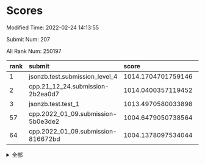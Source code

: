 # Scores

Modified Time: 2022-02-24 14:13:55

Submit Num: 207

All Rank Num: 250197

| rank |               submit               |       score        |       sigma        | pk_num |
| :--- | :--------------------------------- | :----------------- | :----------------- | :----- |
| 1    | jsonzb.test.submission_level_4     | 1014.1704701759146 | 0.8178849650410785 | 4835   |
| 2    | cpp.21_12_24.submission-2b2ea0d7   | 1014.0400357119452 | 0.8182615951063521 | 4835   |
| 3    | jsonzb.test.test_1                 | 1013.4970580033898 | 0.7996559761277214 | 4831   |
| 57   | cpp.2022_01_09.submission-5b0e3de2 | 1004.6479050738564 | 0.7080856577413985 | 4834   |
| 64   | cpp.2022_01_09.submission-816672bd | 1004.1378097534044 | 0.7171040636118963 | 4834   |


<details>
<summary>全部</summary>

| rank |                 submit                 |       score        |       sigma        | pk_num |
| :--- | :------------------------------------- | :----------------- | :----------------- | :----- |
| 1    | jsonzb.test.submission_level_4         | 1014.1704701759146 | 0.8178849650410785 | 4835   |
| 2    | cpp.21_12_24.submission-2b2ea0d7       | 1014.0400357119452 | 0.8182615951063521 | 4835   |
| 3    | jsonzb.test.test_1                     | 1013.4970580033898 | 0.7996559761277214 | 4831   |
| 4    | gobigger.level_3.submission_level_3_39 | 1011.4995285762886 | 0.7795768656340422 | 4831   |
| 5    | gobigger.level_3.submission_level_3_25 | 1011.2885067385112 | 0.7769699962190605 | 4833   |
| 6    | gobigger.level_3.submission_level_3_32 | 1011.1536626752289 | 0.7718071231262436 | 4830   |
| 7    | gobigger.level_3.submission_level_3_33 | 1010.989554712906  | 0.761150178463579  | 4832   |
| 8    | gobigger.level_3.submission_level_3_41 | 1010.8900859500292 | 0.7743952389268731 | 4838   |
| 9    | gobigger.level_3.submission_level_3_42 | 1010.8631220555253 | 0.7662184996383514 | 4835   |
| 10   | gobigger.level_3.submission_level_3_45 | 1010.8247021231392 | 0.7527673319934863 | 4830   |
| 11   | gobigger.level_3.submission_level_3_1  | 1010.8081148520481 | 0.7633655634036864 | 4839   |
| 12   | gobigger.level_3.submission_level_3_3  | 1010.669410601531  | 0.764211737707003  | 4834   |
| 13   | gobigger.level_3.submission_level_3_30 | 1010.6235745901333 | 0.7516680276195477 | 4837   |
| 14   | gobigger.level_3.submission_level_3_36 | 1010.5669335489832 | 0.7634585912480515 | 4835   |
| 15   | gobigger.level_3.submission_level_3_7  | 1010.5481259403281 | 0.7554276395631441 | 4841   |
| 16   | gobigger.level_3.submission_level_3_15 | 1010.5416851218355 | 0.7713201899232439 | 4836   |
| 17   | gobigger.level_3.submission_level_3_37 | 1010.4281973948615 | 0.7630750797701591 | 4832   |
| 18   | gobigger.level_3.submission_level_3_11 | 1010.4265640413457 | 0.7650047478037629 | 4835   |
| 19   | gobigger.level_3.submission_level_3_20 | 1010.3803791707318 | 0.7446338370184903 | 4835   |
| 20   | gobigger.level_3.submission_level_3_28 | 1010.3458845322214 | 0.7625029646515732 | 4830   |
| 21   | gobigger.level_3.submission_level_3_21 | 1010.2562853552116 | 0.754713318307672  | 4838   |
| 22   | gobigger.level_3.submission_level_3_2  | 1010.2543271421561 | 0.7631500274927214 | 4832   |
| 23   | gobigger.level_3.submission_level_3_43 | 1010.098168124056  | 0.7477958022564356 | 4837   |
| 24   | gobigger.level_3.submission_level_3_16 | 1010.0888307757041 | 0.7598105350430857 | 4835   |
| 25   | gobigger.level_3.submission_level_3_27 | 1010.0868105550558 | 0.751272982680885  | 4840   |
| 26   | gobigger.level_3.submission_level_3_38 | 1009.9581360392854 | 0.7620953410107327 | 4831   |
| 27   | gobigger.level_3.submission_level_3_6  | 1009.9241677434845 | 0.7495988874851337 | 4840   |
| 28   | gobigger.level_3.submission_level_3_17 | 1009.8287348405836 | 0.7545082568668678 | 4837   |
| 29   | gobigger.level_3.submission_level_3_26 | 1009.8233545983528 | 0.7833592493574959 | 4832   |
| 30   | gobigger.level_3.submission_level_3_46 | 1009.7612231572114 | 0.7571445081484176 | 4837   |
| 31   | gobigger.level_3.submission_level_3_49 | 1009.6118072497475 | 0.7413422003501285 | 4833   |
| 32   | gobigger.level_3.submission_level_3_13 | 1009.6112121015718 | 0.7447606500828324 | 4837   |
| 33   | gobigger.level_3.submission_level_3_23 | 1009.6109417976747 | 0.7552423976954009 | 4834   |
| 34   | gobigger.level_3.submission_level_3_18 | 1009.6074164784368 | 0.7564006522982948 | 4835   |
| 35   | gobigger.level_3.submission_level_3_10 | 1009.6035416958038 | 0.7499054441732247 | 4833   |
| 36   | gobigger.level_3.submission_level_3_12 | 1009.5924439309318 | 0.7682845838151524 | 4833   |
| 37   | gobigger.level_3.submission_level_3_35 | 1009.5436575999121 | 0.7679719467927474 | 4840   |
| 38   | gobigger.level_3.submission_level_3_48 | 1009.5329164318621 | 0.7725418107757166 | 4832   |
| 39   | gobigger.level_3.submission_level_3_8  | 1009.3678489925077 | 0.7532258032625008 | 4835   |
| 40   | gobigger.level_3.submission_level_3_24 | 1009.2805076547509 | 0.7664550703410892 | 4837   |
| 41   | gobigger.level_3.submission_level_3_14 | 1009.2726643868176 | 0.7405357067273779 | 4836   |
| 42   | gobigger.level_3.submission_level_3_0  | 1009.2523431134674 | 0.739068457287486  | 4830   |
| 43   | gobigger.level_3.submission_level_3_9  | 1009.2291505141683 | 0.7646860459082746 | 4830   |
| 44   | gobigger.level_3.submission_level_3_40 | 1009.211588208261  | 0.73341217184092   | 4837   |
| 45   | gobigger.level_3.submission_level_3_47 | 1009.1873942394931 | 0.7505948986600608 | 4836   |
| 46   | gobigger.level_3.submission_level_3_29 | 1009.1520660714788 | 0.7473821161668395 | 4832   |
| 47   | gobigger.level_3.submission_level_3_34 | 1009.0616603652498 | 0.7583375482210597 | 4836   |
| 48   | gobigger.level_3.submission_level_3_31 | 1008.942076819529  | 0.748902846222471  | 4833   |
| 49   | gobigger.level_3.submission_level_3_19 | 1008.8837535259385 | 0.756760528537709  | 4836   |
| 50   | gobigger.level_3.submission_level_3_22 | 1008.74979134293   | 0.7505745187445861 | 4835   |
| 51   | gobigger.level_3.submission_level_3_44 | 1008.570711729765  | 0.7190113107829073 | 4835   |
| 52   | gobigger.level_3.submission_level_3_5  | 1008.2500654448905 | 0.7367215250987078 | 4835   |
| 53   | gobigger.level_3.submission_level_3_4  | 1008.1273206663338 | 0.7589661791540849 | 4834   |
| 54   | gobigger.level_1.submission_level_1_29 | 1006.1481412754773 | 0.7204421842206075 | 4832   |
| 55   | gobigger.level_1.submission_level_1_23 | 1004.788177959028  | 0.7286061794902793 | 4836   |
| 56   | gobigger.level_1.submission_level_1_39 | 1004.7641037166633 | 0.7294990788423712 | 4831   |
| 57   | cpp.2022_01_09.submission-5b0e3de2     | 1004.6479050738564 | 0.7080856577413985 | 4834   |
| 58   | gobigger.level_1.submission_level_1_16 | 1004.602787831238  | 0.7174300233704175 | 4835   |
| 59   | gobigger.level_1.submission_level_1_34 | 1004.5600440788395 | 0.7043410009693527 | 4828   |
| 60   | gobigger.level_1.submission_level_1_27 | 1004.3502994269493 | 0.7147139602325208 | 4832   |
| 61   | gobigger.level_1.submission_level_1_26 | 1004.1841840325756 | 0.7222590504125834 | 4837   |
| 62   | gobigger.level_1.submission_level_1_18 | 1004.1739320768921 | 0.724466964376963  | 4835   |
| 63   | gobigger.level_1.submission_level_1_1  | 1004.1396554860728 | 0.7255228694849699 | 4837   |
| 64   | cpp.2022_01_09.submission-816672bd     | 1004.1378097534044 | 0.7171040636118963 | 4834   |
| 65   | gobigger.level_1.submission_level_1_12 | 1004.0601912489567 | 0.7190730454983988 | 4840   |
| 66   | gobigger.level_1.submission_level_1_28 | 1004.0202048381237 | 0.7256087356680148 | 4835   |
| 67   | gobigger.level_1.submission_level_1_0  | 1003.9305639630048 | 0.708009372723086  | 4833   |
| 68   | gobigger.level_1.submission_level_1_14 | 1003.9124801376288 | 0.7137042412645975 | 4835   |
| 69   | gobigger.level_1.submission_level_1_2  | 1003.9050094161389 | 0.7231370436099402 | 4838   |
| 70   | gobigger.level_1.submission_level_1_11 | 1003.8905017773264 | 0.7302926044370591 | 4834   |
| 71   | gobigger.level_1.submission_level_1_17 | 1003.8271951807243 | 0.7167385729656707 | 4833   |
| 72   | gobigger.level_1.submission_level_1_44 | 1003.7602268062184 | 0.7367538016623899 | 4836   |
| 73   | gobigger.level_1.submission_level_1_48 | 1003.7567758488045 | 0.7234028037615994 | 4836   |
| 74   | gobigger.level_1.submission_level_1_46 | 1003.6834041754593 | 0.7186013371196212 | 4837   |
| 75   | gobigger.level_1.submission_level_1_13 | 1003.671825359985  | 0.7285626370516788 | 4836   |
| 76   | gobigger.level_1.submission_level_1_6  | 1003.6503400238818 | 0.7049890733615732 | 4835   |
| 77   | gobigger.level_1.submission_level_1_35 | 1003.6368710245796 | 0.7124207165243477 | 4836   |
| 78   | gobigger.level_1.submission_level_1_4  | 1003.5808168649777 | 0.7135717605308731 | 4831   |
| 79   | gobigger.level_1.submission_level_1_31 | 1003.4865853038823 | 0.7204224742130729 | 4830   |
| 80   | gobigger.level_1.submission_level_1_49 | 1003.3506065270069 | 0.7201454647902218 | 4841   |
| 81   | gobigger.level_1.submission_level_1_10 | 1003.321011056193  | 0.7061696048665856 | 4835   |
| 82   | gobigger.level_1.submission_level_1_36 | 1003.2649455851332 | 0.7056667903061858 | 4836   |
| 83   | gobigger.level_1.submission_level_1_8  | 1003.1463370886852 | 0.7084883167536132 | 4834   |
| 84   | gobigger.level_1.submission_level_1_3  | 1003.1110016003303 | 0.7117558400746793 | 4838   |
| 85   | gobigger.level_1.submission_level_1_32 | 1003.0759835336145 | 0.7173369244724692 | 4831   |
| 86   | gobigger.level_1.submission_level_1_42 | 1003.0413578800794 | 0.7225198842082908 | 4841   |
| 87   | gobigger.level_1.submission_level_1_15 | 1002.9100345475536 | 0.7054926246726025 | 4831   |
| 88   | gobigger.level_1.submission_level_1_41 | 1002.8302212367307 | 0.7132395029626634 | 4838   |
| 89   | gobigger.level_1.submission_level_1_47 | 1002.7780272259032 | 0.7128336259804267 | 4834   |
| 90   | gobigger.level_1.submission_level_1_45 | 1002.7311446638944 | 0.7189541435508688 | 4838   |
| 91   | gobigger.level_1.submission_level_1_7  | 1002.6362205399497 | 0.6996622035260066 | 4834   |
| 92   | gobigger.level_1.submission_level_1_25 | 1002.6198643375566 | 0.712214536553847  | 4834   |
| 93   | gobigger.level_1.submission_level_1_22 | 1002.4944198812893 | 0.7094674178381666 | 4835   |
| 94   | gobigger.level_1.submission_level_1_33 | 1002.4916856963387 | 0.7211023564203818 | 4828   |
| 95   | gobigger.level_1.submission_level_1_21 | 1002.4402294706615 | 0.7220676425868665 | 4834   |
| 96   | gobigger.level_1.submission_level_1_40 | 1002.364231609453  | 0.708696626034001  | 4829   |
| 97   | gobigger.level_1.submission_level_1_38 | 1002.3533015028222 | 0.7074275517228008 | 4834   |
| 98   | gobigger.level_1.submission_level_1_43 | 1002.2755478943686 | 0.7182343215897732 | 4834   |
| 99   | gobigger.level_1.submission_level_1_24 | 1002.1712908412591 | 0.7091703264958619 | 4838   |
| 100  | gobigger.level_1.submission_level_1_19 | 1002.1588258091814 | 0.7094494819324949 | 4836   |
| 101  | gobigger.level_1.submission_level_1_5  | 1001.9281223803431 | 0.7117164127122867 | 4832   |
| 102  | gobigger.level_1.submission_level_1_30 | 1001.9275687789195 | 0.7139711974736442 | 4837   |
| 103  | gobigger.level_1.submission_level_1_20 | 1001.7950543230613 | 0.7213738570089224 | 4838   |
| 104  | gobigger.level_1.submission_level_1_37 | 1001.6299235715248 | 0.7160953770111578 | 4833   |
| 105  | gobigger.level_1.submission_level_1_9  | 1000.9831922258313 | 0.7098910935000987 | 4833   |
| 106  | gobigger.random.submission_random_3    | 997.6068262181188  | 0.7070881595905266 | 4835   |
| 107  | gobigger.random.submission_random_39   | 997.3221208511296  | 0.7246694319511788 | 4833   |
| 108  | gobigger.random.submission_random_6    | 996.9404835163232  | 0.7064214050265021 | 4835   |
| 109  | gobigger.random.submission_random_0    | 996.9235198710857  | 0.7030127038687289 | 4837   |
| 110  | gobigger.random.submission_random_36   | 996.8716859898325  | 0.7080275690551956 | 4838   |
| 111  | gobigger.random.submission_random_42   | 996.8678099270014  | 0.7050537141260452 | 4838   |
| 112  | gobigger.random.submission_random_41   | 996.7665941531311  | 0.7127977567260159 | 4833   |
| 113  | gobigger.random.submission_random_43   | 996.6769301424923  | 0.6954865141074349 | 4834   |
| 114  | gobigger.random.submission_random_24   | 996.6722322292176  | 0.6998643526558066 | 4835   |
| 115  | gobigger.random.submission_random_12   | 996.618122330489   | 0.7023885928338487 | 4834   |
| 116  | gobigger.random.submission_random_25   | 996.5331245000652  | 0.7157597317183132 | 4833   |
| 117  | gobigger.random.submission_random_5    | 996.4491933372476  | 0.7052306733720066 | 4832   |
| 118  | gobigger.random.submission_random_44   | 996.4428362060564  | 0.7074411548870456 | 4836   |
| 119  | gobigger.random.submission_random_9    | 996.4039976019444  | 0.7005131151987182 | 4836   |
| 120  | gobigger.random.submission_random_18   | 996.3341012090914  | 0.698952008723317  | 4837   |
| 121  | gobigger.random.submission_random_1    | 996.2631743448396  | 0.7103630740457147 | 4837   |
| 122  | gobigger.random.submission_random_30   | 996.2630468587195  | 0.7152197600672633 | 4835   |
| 123  | gobigger.random.submission_random_37   | 996.1934188660048  | 0.7059909428813455 | 4832   |
| 124  | gobigger.random.submission_random_40   | 996.1856164357683  | 0.6988742700781133 | 4839   |
| 125  | gobigger.random.submission_random_20   | 996.1663364406583  | 0.6967837831444059 | 4835   |
| 126  | gobigger.random.submission_random_19   | 996.1368324523735  | 0.7188155424772789 | 4830   |
| 127  | gobigger.random.submission_random_27   | 996.1303557124422  | 0.705234895934471  | 4834   |
| 128  | gobigger.random.submission_random_35   | 996.1098199737755  | 0.7025092755812576 | 4835   |
| 129  | gobigger.random.submission_random_17   | 996.01561866561    | 0.7128160451384805 | 4832   |
| 130  | gobigger.random.submission_random_33   | 995.9902022970252  | 0.7138357937241814 | 4832   |
| 131  | gobigger.random.submission_random_48   | 995.9624362231372  | 0.7233527063530525 | 4839   |
| 132  | gobigger.random.submission_random_16   | 995.823564059538   | 0.7152715698525091 | 4832   |
| 133  | gobigger.random.submission_random_14   | 995.8098629810963  | 0.7039324835489655 | 4840   |
| 134  | gobigger.random.submission_random_7    | 995.8060350062528  | 0.7132324201183665 | 4838   |
| 135  | gobigger.random.submission_random_49   | 995.8043130173772  | 0.7010910850087188 | 4831   |
| 136  | gobigger.random.submission_random_15   | 995.7768452224891  | 0.7005622671035997 | 4835   |
| 137  | gobigger.random.submission_random_26   | 995.7548548828834  | 0.7116645624324399 | 4834   |
| 138  | gobigger.random.submission_random_22   | 995.7247012660414  | 0.7288884776086577 | 4833   |
| 139  | gobigger.random.submission_random_4    | 995.7231872617034  | 0.7124588764722268 | 4838   |
| 140  | gobigger.random.submission_random_13   | 995.7038589949395  | 0.7071814100237024 | 4834   |
| 141  | gobigger.random.submission_random_21   | 995.6924329024285  | 0.7210760858843521 | 4835   |
| 142  | gobigger.random.submission_random_10   | 995.6659680968588  | 0.7018735483699181 | 4831   |
| 143  | gobigger.random.submission_random_32   | 995.5593890001944  | 0.7032077168838589 | 4834   |
| 144  | gobigger.random.submission_random_28   | 995.4295766592911  | 0.7213218502032718 | 4834   |
| 145  | gobigger.random.submission_random_45   | 995.2904816135318  | 0.7121296275608673 | 4834   |
| 146  | gobigger.random.submission_random_2    | 995.2447170527388  | 0.7148816110041458 | 4838   |
| 147  | gobigger.random.submission_random_23   | 995.1771726172142  | 0.7095968738078274 | 4834   |
| 148  | gobigger.random.submission_random_38   | 995.1397542959578  | 0.7138920616204497 | 4835   |
| 149  | gobigger.random.submission_random_29   | 995.1124703125948  | 0.7156796860634842 | 4834   |
| 150  | gobigger.random.submission_random_46   | 995.0160169938357  | 0.7241241034329752 | 4839   |
| 151  | gobigger.level_2.submission_level_2_39 | 994.8716134943876  | 0.7327433398410731 | 4836   |
| 152  | gobigger.random.submission_random_47   | 994.7692167734008  | 0.7143290689502612 | 4836   |
| 153  | gobigger.random.submission_random_8    | 994.7354393516061  | 0.7190074153522082 | 4837   |
| 154  | gobigger.random.submission_random_34   | 994.6934276777444  | 0.7018596076390451 | 4831   |
| 155  | gobigger.random.submission_random_11   | 994.6731007949429  | 0.7436728468380492 | 4838   |
| 156  | gobigger.level_2.submission_level_2_4  | 994.5897617322307  | 0.7356167870227578 | 4835   |
| 157  | gobigger.random.submission_random_31   | 994.3665146310487  | 0.7165261932293938 | 4835   |
| 158  | gobigger.level_2.submission_level_2_19 | 993.8682741004726  | 0.7266149922375975 | 4833   |
| 159  | gobigger.level_2.submission_level_2_22 | 993.3605001867044  | 0.7201864262768553 | 4830   |
| 160  | gobigger.level_2.submission_level_2_48 | 993.2908776296108  | 0.7328793680514414 | 4834   |
| 161  | gobigger.level_2.submission_level_2_47 | 993.2507217394744  | 0.7444189312758885 | 4831   |
| 162  | gobigger.level_2.submission_level_2_21 | 993.2248056771764  | 0.7332243206797845 | 4842   |
| 163  | gobigger.level_2.submission_level_2_7  | 992.9365296413459  | 0.7410026642634036 | 4834   |
| 164  | gobigger.level_2.submission_level_2_30 | 992.9279737685553  | 0.746669549864871  | 4839   |
| 165  | gobigger.level_2.submission_level_2_36 | 992.8879642154401  | 0.7655565220153238 | 4833   |
| 166  | gobigger.level_2.submission_level_2_23 | 992.8527362780737  | 0.7471812866076423 | 4830   |
| 167  | gobigger.level_2.submission_level_2_9  | 992.8333605967651  | 0.7423960111102367 | 4834   |
| 168  | gobigger.level_2.submission_level_2_12 | 992.7250314930067  | 0.7296435352928923 | 4837   |
| 169  | gobigger.level_2.submission_level_2_16 | 992.6602974447071  | 0.7399115324801688 | 4835   |
| 170  | gobigger.level_2.submission_level_2_41 | 992.6226756470121  | 0.7421585415210109 | 4840   |
| 171  | gobigger.level_2.submission_level_2_29 | 992.586199533048   | 0.7434776561332782 | 4834   |
| 172  | gobigger.level_2.submission_level_2_24 | 992.5039205805099  | 0.7361334862436231 | 4838   |
| 173  | gobigger.level_2.submission_level_2_14 | 992.4994445180582  | 0.7381953265091201 | 4829   |
| 174  | gobigger.level_2.submission_level_2_6  | 992.4759094804314  | 0.7496551640568162 | 4837   |
| 175  | gobigger.level_2.submission_level_2_31 | 992.4635550453985  | 0.7483915036345147 | 4836   |
| 176  | gobigger.level_2.submission_level_2_5  | 992.3726781444587  | 0.7388040186095555 | 4836   |
| 177  | gobigger.level_2.submission_level_2_49 | 992.3138264619263  | 0.7487804944307453 | 4835   |
| 178  | gobigger.level_2.submission_level_2_32 | 992.3004912327244  | 0.7419926960545309 | 4834   |
| 179  | gobigger.level_2.submission_level_2_2  | 992.2349167955454  | 0.7431100619732043 | 4836   |
| 180  | gobigger.level_2.submission_level_2_8  | 992.1188961123426  | 0.7488884271952823 | 4836   |
| 181  | gobigger.level_2.submission_level_2_25 | 992.0381610186329  | 0.7479417906758209 | 4832   |
| 182  | gobigger.level_2.submission_level_2_15 | 991.9750368648386  | 0.7463747249481761 | 4831   |
| 183  | gobigger.level_2.submission_level_2_10 | 991.9403666340019  | 0.7465422734679527 | 4837   |
| 184  | gobigger.level_2.submission_level_2_33 | 991.8801328535228  | 0.7276800233230211 | 4833   |
| 185  | gobigger.level_2.submission_level_2_35 | 991.8185937708431  | 0.7372019616786512 | 4835   |
| 186  | gobigger.level_2.submission_level_2_13 | 991.7999187377542  | 0.7529741827297413 | 4831   |
| 187  | gobigger.level_2.submission_level_2_34 | 991.77937964989    | 0.7403358801284543 | 4836   |
| 188  | gobigger.level_2.submission_level_2_44 | 991.7408317137376  | 0.7337647502026563 | 4831   |
| 189  | gobigger.level_2.submission_level_2_17 | 991.7231333900241  | 0.7485281330937025 | 4833   |
| 190  | gobigger.level_2.submission_level_2_40 | 991.7159498571224  | 0.7631508587748836 | 4832   |
| 191  | gobigger.level_2.submission_level_2_18 | 991.6604952791284  | 0.7636933280709386 | 4838   |
| 192  | gobigger.level_2.submission_level_2_26 | 991.6263992896513  | 0.745799755035752  | 4828   |
| 193  | gobigger.level_2.submission_level_2_42 | 991.6002253802124  | 0.7373291540797473 | 4837   |
| 194  | gobigger.level_2.submission_level_2_28 | 991.4755780994162  | 0.7501542859273547 | 4837   |
| 195  | gobigger.level_2.submission_level_2_27 | 991.2512759496858  | 0.7473834703883345 | 4832   |
| 196  | gobigger.level_2.submission_level_2_1  | 991.2197354798911  | 0.7454127852114111 | 4840   |
| 197  | gobigger.level_2.submission_level_2_3  | 991.1239759608812  | 0.7557975035679056 | 4832   |
| 198  | gobigger.level_2.submission_level_2_11 | 991.0063705588094  | 0.7604882184723848 | 4834   |
| 199  | gobigger.level_2.submission_level_2_46 | 990.9976832493305  | 0.7381422930316927 | 4837   |
| 200  | gobigger.level_2.submission_level_2_20 | 990.9307002691737  | 0.7743791683118664 | 4835   |
| 201  | gobigger.level_2.submission_level_2_45 | 990.7331803021995  | 0.7824354809885589 | 4833   |
| 202  | gobigger.level_2.submission_level_2_37 | 990.7112112050135  | 0.759285159038934  | 4837   |
| 203  | gobigger.level_2.submission_level_2_43 | 990.6479350510889  | 0.7884286650213347 | 4832   |
| 204  | gobigger.level_2.submission_level_2_0  | 990.4348434291184  | 0.7536833839659753 | 4838   |
| 205  | gobigger.level_2.submission_level_2_38 | 989.6646135928075  | 0.7996152991436334 | 4835   |
| 206  | gobigger.none.submission_none_1        | 977.7223373354961  | 1.3624761648690211 | 4839   |
| 207  | gobigger.none.submission_none_0        | 976.2065005384976  | 1.4602289439955378 | 4837   |

</details>